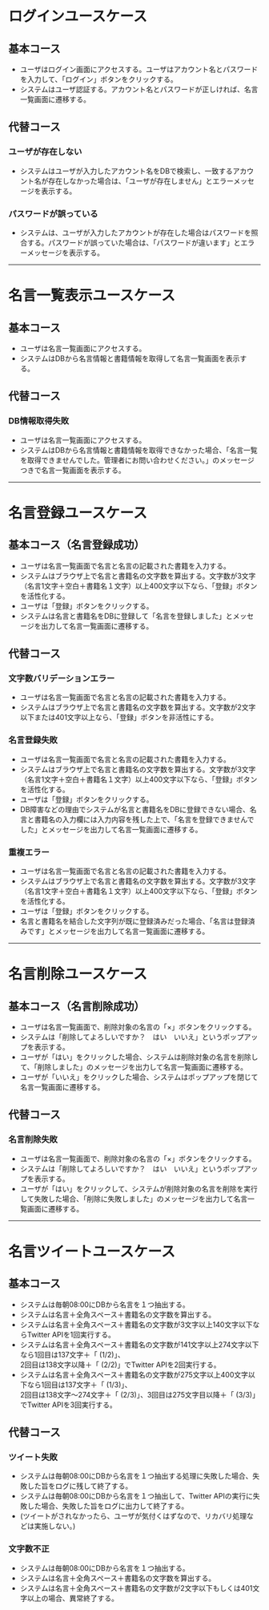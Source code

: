 # ログインユースケース

## 基本コース

- ユーザはログイン画面にアクセスする。ユーザはアカウント名とパスワードを入力して、「ログイン」ボタンをクリックする。
- システムはユーザ認証する。アカウント名とパスワードが正しければ、名言一覧画面に遷移する。

## 代替コース

### ユーザが存在しない

- システムはユーザが入力したアカウント名をDBで検索し、一致するアカウント名が存在しなかった場合は、「ユーザが存在しません」とエラーメッセージを表示する。

### パスワードが誤っている

- システムは、ユーザが入力したアカウントが存在した場合はパスワードを照合する。パスワードが誤っていた場合は、「パスワードが違います」とエラーメッセージを表示する。

---

# 名言一覧表示ユースケース

## 基本コース

- ユーザは名言一覧画面にアクセスする。
- システムはDBから名言情報と書籍情報を取得して名言一覧画面を表示する。

## 代替コース

### DB情報取得失敗

- ユーザは名言一覧画面にアクセスする。
- システムはDBから名言情報と書籍情報を取得できなかった場合、「名言一覧を取得できませんでした。管理者にお問い合わせください。」のメッセージつきで名言一覧画面を表示する。

---

# 名言登録ユースケース

## 基本コース（名言登録成功）

- ユーザは名言一覧画面で名言と名言の記載された書籍を入力する。
- システムはブラウザ上で名言と書籍名の文字数を算出する。文字数が3文字（名言1文字＋空白＋書籍名１文字）以上400文字以下なら、「登録」ボタンを活性化する。
- ユーザは「登録」ボタンをクリックする。
- システムは名言と書籍名をDBに登録して「名言を登録しました」とメッセージを出力して名言一覧画面に遷移する。

## 代替コース

### 文字数バリデーションエラー

- ユーザは名言一覧画面で名言と名言の記載された書籍を入力する。
- システムはブラウザ上で名言と書籍名の文字数を算出する。文字数が2文字以下または401文字以上なら、「登録」ボタンを非活性にする。

### 名言登録失敗

- ユーザは名言一覧画面で名言と名言の記載された書籍を入力する。
- システムはブラウザ上で名言と書籍名の文字数を算出する。文字数が3文字（名言1文字＋空白＋書籍名１文字）以上400文字以下なら、「登録」ボタンを活性化する。
- ユーザは「登録」ボタンをクリックする。
- DB障害などの理由でシステムが名言と書籍名をDBに登録できない場合、名言と書籍名の入力欄には入力内容を残した上で、「名言を登録できませんでした」とメッセージを出力して名言一覧画面に遷移する。

### 重複エラー

- ユーザは名言一覧画面で名言と名言の記載された書籍を入力する。
- システムはブラウザ上で名言と書籍名の文字数を算出する。文字数が3文字（名言1文字＋空白＋書籍名１文字）以上400文字以下なら、「登録」ボタンを活性化する。
- ユーザは「登録」ボタンをクリックする。
- 名言と書籍名を結合した文字列が既に登録済みだった場合、「名言は登録済みです」とメッセージを出力して名言一覧画面に遷移する。

---

# 名言削除ユースケース

## 基本コース（名言削除成功）

- ユーザは名言一覧画面で、削除対象の名言の「×」ボタンをクリックする。
- システムは「削除してよろしいですか？　はい　いいえ」というポップアップを表示する。
- ユーザが「はい」をクリックした場合、システムは削除対象の名言を削除して、「削除しました」のメッセージを出力して名言一覧画面に遷移する。
- ユーザが「いいえ」をクリックした場合、システムはポップアップを閉じて名言一覧画面に遷移する。

## 代替コース

### 名言削除失敗

- ユーザは名言一覧画面で、削除対象の名言の「×」ボタンをクリックする。
- システムは「削除してよろしいですか？　はい　いいえ」というポップアップを表示する。
- ユーザが「はい」をクリックして、システムが削除対象の名言を削除を実行して失敗した場合、「削除に失敗しました」のメッセージを出力して名言一覧画面に遷移する。

---

# 名言ツイートユースケース

## 基本コース

- システムは毎朝08:00にDBから名言を１つ抽出する。
- システムは名言＋全角スペース＋書籍名の文字数を算出する。
- システムは名言＋全角スペース＋書籍名の文字数が3文字以上140文字以下ならTwitter APIを1回実行する。
- システムは名言＋全角スペース＋書籍名の文字数が141文字以上274文字以下なら1回目は137文字＋「 (1/2)」、  
  2回目は138文字以降＋「 (2/2)」でTwitter APIを2回実行する。
- システムは名言＋全角スペース＋書籍名の文字数が275文字以上400文字以下なら1回目は137文字＋「 (1/3)」、  
  2回目は138文字〜274文字＋「 (2/3)」、3回目は275文字目以降＋「 (3/3)」でTwitter APIを3回実行する。

## 代替コース

### ツイート失敗

- システムは毎朝08:00にDBから名言を１つ抽出する処理に失敗した場合、失敗した旨をログに残して終了する。
- システムは毎朝08:00にDBから名言を１つ抽出して、Twitter APIの実行に失敗した場合、失敗した旨をログに出力して終了する。
- (ツイートがされなかったら、ユーザが気付くはずなので、リカバリ処理などは実施しない。)

### 文字数不正

- システムは毎朝08:00にDBから名言を１つ抽出する。
- システムは名言＋全角スペース＋書籍名の文字数を算出する。
- システムは名言＋全角スペース＋書籍名の文字数が2文字以下もしくは401文字以上の場合、異常終了する。